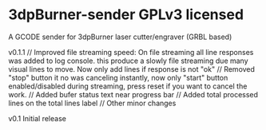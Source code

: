 # 3dpBurner-sender GPLv3 licensed
A GCODE sender for 3dpBurner laser cutter/engraver (GRBL based)

v0.1.1
// Improved file streaming speed: On file streaming all line responses was added to log console. this produce a slowly file streaming due many visual lines to move. Now only add lines if response is not "ok"
// Removed "stop" button it no was canceling instantly, now only "start" button enabled/disabled during streaming, press reset if you want to cancel the work.
// Added bufer status text near progress bar
// Added total processed lines on the total lines label
// Other minor changes

v0.1 Initial release